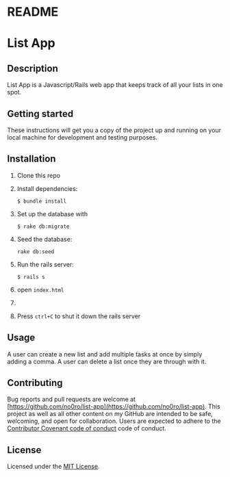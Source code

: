 # README

# List App

## Description

List App is a Javascript/Rails web app that keeps track of all your lists in one spot. 
## Getting started
These instructions will get you a copy of the project up and running on your local machine for development and testing purposes.


## Installation
1. Clone this repo
2. Install dependencies:
   ```
   $ bundle install
   ```
3. Set up the database with 
    ```
    $ rake db:migrate
    ```
4. Seed the database: 
    ```
    rake db:seed
    ```

6. Run the rails server:
    ```
    $ rails s
    ```
7. open `index.html`
8. 
9.  Press `ctrl+C` to shut it down the rails server

## Usage
A user can create a new list and add multiple tasks at once by simply adding a comma. A user can delete a list once they are through with it. 

## Contributing 
Bug reports and pull requests are welcome at [https://github.com/no0ro/list-app](https://github.com/no0ro/list-app). This project as well as all other content on my GitHub are intended to be safe, welcoming, and open for collaboration. Users are expected to adhere to the [Contributor Covenant code of conduct](https://www.contributor-covenant.org/version/1/4/code-of-conduct) code of conduct. 

## License
Licensed under the [MIT License](https://opensource.org/licenses/MIT).
